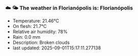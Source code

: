 ### ☁️ 🌤️  The weather in Florianópolis is: Florianópolis

- Temperature: 21.46°C
- On flesh: 21.7°C
- Relative air humidity: 78%
- Rain: 0.0 mm
- Description: Broken clouds
- last updated: 2025-09-01T15:17:11.277138
